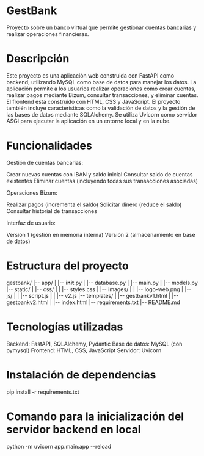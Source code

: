 # GestBank
Proyecto sobre un banco virtual que permite gestionar cuentas bancarias y realizar operaciones financieras.

# Descripción
Este proyecto es una aplicación web construida con FastAPI como backend, utilizando MySQL como base de datos para manejar los datos. La aplicación permite a los usuarios realizar operaciones como crear cuentas, realizar pagos mediante Bizum, consultar transacciones, y eliminar cuentas. El frontend está construido con HTML, CSS y JavaScript.
El proyecto también incluye características como la validación de datos y la gestión de las bases de datos mediante SQLAlchemy. Se utiliza Uvicorn como servidor ASGI para ejecutar la aplicación en un entorno local y en la nube.

# Funcionalidades

Gestión de cuentas bancarias:

Crear nuevas cuentas con IBAN y saldo inicial
Consultar saldo de cuentas existentes
Eliminar cuentas (incluyendo todas sus transacciones asociadas)


Operaciones Bizum:

Realizar pagos (incrementa el saldo)
Solicitar dinero (reduce el saldo)
Consultar historial de transacciones


Interfaz de usuario:

Versión 1 (gestión en memoria interna)
Versión 2 (almacenamiento en base de datos)



# Estructura del proyecto
gestbank/
|-- app/
|   |-- __init__.py
|   |-- database.py
|   |-- main.py
|   |-- models.py
|-- static/
|   |-- css/
|   |   |-- styles.css
|   |-- images/
|   |   |-- logo-web.png
|   |-- js/
|   |   |-- script.js
|   |   |-- v2.js
|-- templates/
|   |-- gestbankv1.html
|   |-- gestbankv2.html
|   |-- index.html
|-- requirements.txt
|-- README.md


# Tecnologías utilizadas

Backend: FastAPI, SQLAlchemy, Pydantic
Base de datos: MySQL (con pymysql)
Frontend: HTML, CSS, JavaScript
Servidor: Uvicorn

# Instalación de dependencias
pip install -r requirements.txt

# Comando para la inicialización del servidor backend en local
python -m uvicorn app.main:app --reload
